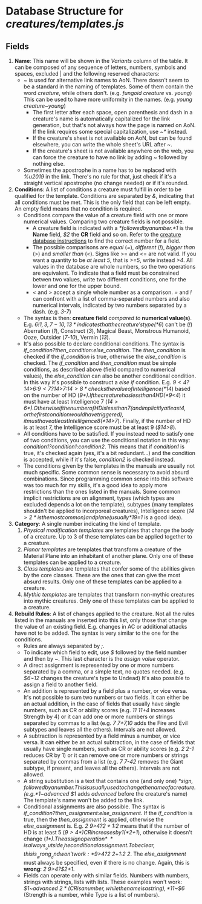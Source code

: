 # Database Structure for *creatures/templates.js*

## Fields

1. __Name__: This name will be shown in the *Variants* column of the table. It can be composed of any sequence of letters, numbers, symbols and spaces, excluded | and the following reserved characters:
    * *~* is used for alternative link names to AoN. There doesn't seem to be a standard in the naming of templates. Some of them contain the word *creature*, while others don't. (e.g. *fungoid creature* vs. *young*) This can be used to have more uniformity in the names. (e.g. *young creature~young*)
        * The first letter after each space, open parenthesis and dash in a creature's name is automatically capitalized for the link generation, but that's not always how the page is named on AoN. If the link requires some special capitalization, use _~*_ instead.
        * If the creature's sheet is not available on AoN, but can be found elsewhere, you can write the whole sheet's URL after *~*.
        * If the creature's sheet is not available anywhere on the web, you can force the creature to have no link by adding *~* followed by nothing else.
    * Sometimes the apostrophe in a name has to be replaced with *%u2019* in the link. There's no rule for that, just check if it's a straight vertical apostrophe (no change needed) or if it's rounded.
1. __Conditions__: A list of conditions a creature must fulfill in order to be qualified for the template. Conditions are separated by *&*, indicating that all conditions must be met. This is the only field that can be left empty. An empty field means that no condition is required.
    * Conditions compare the value of a creature field with one or more numerical values. Comparing two creature fields is not possible.
        * A creature field is indicated with a *$* followed by a number. *$1* is the __Name__ field, *$2* the __CR__ field and so on. Refer to the [creature database instructions](creatures.md) to find the correct number for a field.
        * The possible comparisons are *equal* (*=*), *different* (*!*), *bigger than* (*>*) and *smaller than* (*<*). Signs like >= and <= are not valid. If you want a quantity to be *at least 5*, that is *>=5*, write instead *>4*. All values in the database are whole numbers, so the two operations are equivalent. To indicate that a field must be constrained betwen two values, write two different conditions, one for the lower and one for the upper bound.
        * *<* and *>* accept a single whole number as a comparison. *=* and *!* can confront with a list of comma-separated numbers and also numerical intervals, indicated by two numbers separated by a dash. (e.g. *3-7*)
    * The syntax is then: __creature field__ *compared to* __numerical value(s)__. E.g. *$6!1,3,7-10,13* indicates that the creature's type (*$6*) can't be (*!*) Aberration (*1*), Construct (*3*), Magical Beast, Monstrous Humanoid, Ooze, Outsider (*7-10*), Vermin (*13*).
    * It's also possible to declare conditional conditions. The syntax is *if_condition?then_condition:else_condition*. The *then_condition* is checked if the *if_condition* is true, otherwise the *else_condition* is checked. The *if_condition* and *then_condition* must be simple conditions, as described above (field compared to numerical values), the *else_condition* can also be another conditional condition. In this way it's possible to construct a *else if* condition. E.g. *$9<4?$14>6:$9<7?$14>7:$14>8* checks the value of Intelligence (*$14*) based on the number of HD (*$9*). If the creature has less than 4 HD (*$9<4*) it must have at least Intelligence 7 (*$14>6*). Otherwise if the number of HD is less than 7 (and implicitly at least 4, or the first condition would have triggered), it must have at least Intelligence 8 (*$14>7*). Finally, if the number of HD is at least 7, the Intelligence score must be at least 9 (*$14>8*).
    * All conditions have to be satisfied. If you instead need to satisfy one of two conditions, you can use the conditional notation in this way: *condition1?condition1:condition2*. This means that if *condition1* is true, it's checked again (yes, it's a bit redundant...) and the condition is accepted, while if it's false, *condition2* is checked instead.
    * The conditions given by the templates in the manuals are usually not much specific. Some common sense is necessary to avoid absurd combinations. Since programming common sense into this software was too much for my skills, it's a good idea to apply more restrictions than the ones listed in the manuals. Some common implicit restrictions are on alignment, types (which types are excluded depends a lot on the template), subtypes (many templates shouldn't be applied to incorporeal creatures), Intelligence score (*$14>2* is the most common) and plane (usually *$19=1* is a good idea).
1. __Category__: A single number indicating the kind of template.
    1. *Physical modification templates* are templates that change the body of a creature. Up to 3 of these templates can be applied together to a creature.
    1. *Planar templates* are templates that transform a creature of the Material Plane into an inhabitant of another plane. Only one of these templates can be applied to a creature.
    1. *Class templates* are templates that confer some of the abilities given by the core classes. These are the ones that can give the most absurd results. Only one of these templates can be applied to a creature.
    1. *Mythic templates* are templates that transform non-mythic creatures into mythic creatures. Only one of these templates can be applied to a creature.
1. __Rebuild Rules__: A list of changes applied to the creature. Not all the rules listed in the manuals are inserted into this list, only those that change the value of an existing field. E.g. changes in AC or additional attacks have not to be added. The syntax is very similar to the one for the conditions.
    * Rules are always separated by *;*.
    * To indicate which field to edit, use *$* followed by the field number and then by *~*. This last character is the *assign value* operator.
    * A direct assignment is represented by one or more numbers separated by a comma, or a simple text, no quotes needed. (e.g. *$6~12* changes the creature's type to Undead) It's also possible to assign a field to another field.
    * An addition is represented by a field plus a number, or vice versa. It's not possible to sum two numbers or two fields. It can either be an actual addition, in the case of fields that usually have single numbers, such as CR or ability scores (e.g. *$11~$11+4* increases Strength by 4) or it can add one or more numbers or strings separated by commas to a list (e.g. *$7~$7+7,10* adds the Fire and Evil subtypes and leaves all the others). Intervals are not allowed.
    * A subtraction is represented by a field minus a number, or vice versa. It can either be an actual subtraction, in the case of fields that usually have single numbers, such as CR or ability scores (e.g. *$2~$2-1* reduces CR by 1) or it can remove one or more numbers or strings separated by commas from a list (e.g. *$7~$7-42* removes the Giant subtype, if present, and leaves all the others). Intervals are not allowed.
    * A string substitution is a text that contains one (and only one) *$* sign, followed by a number. This is usually used to change the name of a creature. (e.g. *$1~advanced $1* adds *advanced* before the creature's name) The template's name won't be added to the link.
    * Conditional assignments are also possible. The syntax is *if_condition?then_assignment:else_assignment*. If the *if_condition* is true, then the *then_assignment* is applied, otherwise the *else_assignment* is. E.g. *$2~$9>4?$2+1:$2* means that if the number of HD is at least 5 (*$9>4*) CR increases by 1 (*$2+1*), otherwise it doesn't change (*$1*). The assign operation *~* is always __outside__ the conditional assignment. To be clear, this is __wrong__ and won't work: *$9>4?$2~$2*+*1:$2~$2*. The *else_assignment* must always be specified, even if there is no change. Again, this is __wrong__: *$2~$9>4?$2+1*.
    * Fields can operate only with similar fields. Numbers with numbers, strings with strings, lists with lists. These examples won't work: *$1~advanced $2* (CR is a number, while the name is a string), *$11~$6* (Strength is a number, while Type is a list of numbers).

